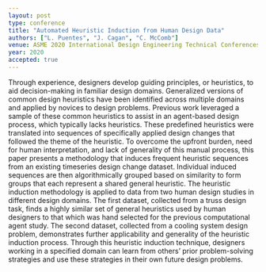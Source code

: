 ```yaml
---
layout: post
type: conference
title: "Automated Heuristic Induction from Human Design Data"
authors: ["L. Puentes", "J. Cagan", "C. McComb"]
venue: ASME 2020 International Design Engineering Technical Conferences and Computers and Information in Engineering Conference
year: 2020
accepted: true
---
```

Through experience, designers develop guiding principles, or heuristics, to aid decision-making in familiar design domains. Generalized versions of common design heuristics have been identified across multiple domains and applied by novices to design problems. Previous work leveraged a sample of these common heuristics to assist in an agent-based design process, which typically lacks heuristics. These predefined heuristics were translated into sequences of specifically applied design changes that followed the theme of the heuristic. To overcome the upfront burden, need for human interpretation, and lack of generality of this manual process, this paper presents a methodology that induces frequent heuristic sequences from an existing timeseries design change dataset. Individual induced sequences are then algorithmically grouped based on similarity to form groups that each represent a shared general heuristic. The heuristic induction methodology is applied to data from two human design studies in different design domains. The first dataset, collected from a truss design task, finds a highly similar set of general heuristics used by human designers to that which was hand selected for the previous computational agent study. The second dataset, collected from a cooling system design problem, demonstrates further applicability and generality of the heuristic induction process. Through this heuristic induction technique, designers working in a specified domain can learn from others’ prior problem-solving strategies and use these strategies in their own future design problems.
